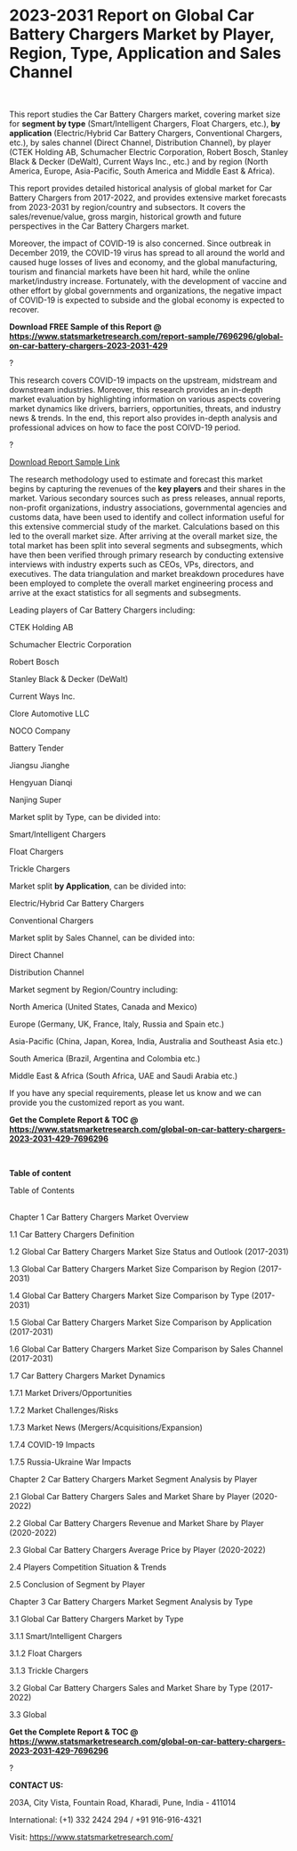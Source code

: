 <h1>2023-2031 Report on Global Car Battery Chargers Market by Player, Region, Type, Application and Sales Channel</h1><br/><p>This report studies the Car Battery Chargers market, covering market size for <strong>segment by type</strong> (Smart/Intelligent Chargers, Float Chargers, etc.), <strong>by application</strong> (Electric/Hybrid Car Battery Chargers, Conventional Chargers, etc.), by sales channel (Direct Channel, Distribution Channel), by player (CTEK Holding AB, Schumacher Electric Corporation, Robert Bosch, Stanley Black & Decker (DeWalt), Current Ways Inc., etc.) and by region (North America, Europe, Asia-Pacific, South America and Middle East & Africa).</p>
 
 
 
 <p>This report provides detailed historical analysis of global market for Car Battery Chargers from 2017-2022, and provides extensive market forecasts from 2023-2031 by region/country and subsectors. It covers the sales/revenue/value, gross margin, historical growth and future perspectives in the Car Battery Chargers market.</p>
 
 
 
 <p>Moreover, the impact of COVID-19 is also concerned. Since outbreak in December 2019, the COVID-19 virus has spread to all around the world and caused huge losses of lives and economy, and the global manufacturing, tourism and financial markets have been hit hard, while the online market/industry increase. Fortunately, with the development of vaccine and other effort by global governments and organizations, the negative impact of COVID-19 is expected to subside and the global economy is expected to recover.</p>
 
 
 
 <div><b>Download FREE Sample of this Report @ <a href="https://www.statsmarketresearch.com/download-free-sample/7696296/global-on-car-battery-chargers-2023-2031-429">https://www.statsmarketresearch.com/report-sample/7696296/global-on-car-battery-chargers-2023-2031-429</a></b></div>
 
 
 
 <p>? </p>
 
 
 
 <p>This research covers COVID-19 impacts on the upstream, midstream and downstream industries. Moreover, this research provides an in-depth market evaluation by highlighting information on various aspects covering market dynamics like drivers, barriers, opportunities, threats, and industry news & trends. In the end, this report also provides in-depth analysis and professional advices on how to face the post COIVD-19 period.</p>
 
 
 
 <p>? </p>
 
 
 
 <p><a href="https://www.statsmarketresearch.com/download-free-sample/7696296/global-on-car-battery-chargers-2023-2031-429">Download Report Sample Link</a></p>
 
 
 
 <p>The research methodology used to estimate and forecast this market begins by capturing the revenues of the <strong>key players</strong> and their shares in the market. Various secondary sources such as press releases, annual reports, non-profit organizations, industry associations, governmental agencies and customs data, have been used to identify and collect information useful for this extensive commercial study of the market. Calculations based on this led to the overall market size. After arriving at the overall market size, the total market has been split into several segments and subsegments, which have then been verified through primary research by conducting extensive interviews with industry experts such as CEOs, VPs, directors, and executives. The data triangulation and market breakdown procedures have been employed to complete the overall market engineering process and arrive at the exact statistics for all segments and subsegments.</p>
 
 
 
 <p>Leading players of Car Battery Chargers including:</p>
 
 
 
 <p>CTEK Holding AB</p>
 
 
 
 <p>Schumacher Electric Corporation</p>
 
 
 
 <p>Robert Bosch</p>
 
 
 
 <p>Stanley Black & Decker (DeWalt)</p>
 
 
 
 <p>Current Ways Inc.</p>
 
 
 
 <p>Clore Automotive LLC</p>
 
 
 
 <p>NOCO Company</p>
 
 
 
 <p>Battery Tender</p>
 
 
 
 <p>Jiangsu Jianghe</p>
 
 
 
 <p>Hengyuan Dianqi</p>
 
 
 
 <p>Nanjing Super</p>
 
 
 
 <p>Market split by Type, can be divided into:</p>
 
 
 
 <p>Smart/Intelligent Chargers</p>
 
 
 
 <p>Float Chargers</p>
 
 
 
 <p>Trickle Chargers</p>
 
 
 
 <p>Market split <strong>by Application</strong>, can be divided into:</p>
 
 
 
 <p>Electric/Hybrid Car Battery Chargers</p>
 
 
 
 <p>Conventional Chargers</p>
 
 
 
 <p>Market split by Sales Channel, can be divided into:</p>
 
 
 
 <p>Direct Channel</p>
 
 
 
 <p>Distribution Channel</p>
 
 
 
 <p>Market segment by Region/Country including:</p>
 
 
 
 <p>North America (United States, Canada and Mexico)</p>
 
 
 
 <p>Europe (Germany, UK, France, Italy, Russia and Spain etc.)</p>
 
 
 
 <p>Asia-Pacific (China, Japan, Korea, India, Australia and Southeast Asia etc.)</p>
 
 
 
 <p>South America (Brazil, Argentina and Colombia etc.)</p>
 
 
 
 <p>Middle East & Africa (South Africa, UAE and Saudi Arabia etc.)</p>
 
 
 
 <p>If you have any special requirements, please let us know and we can provide you the customized report as you want.</p>
 
 
 
 <div><b>Get the Complete Report & TOC @ <a href="https://www.statsmarketresearch.com/global-on-car-battery-chargers-2023-2031-429-7696296">https://www.statsmarketresearch.com/global-on-car-battery-chargers-2023-2031-429-7696296</a></b></div>
 
 
 
 <p><br />
 
 <b>Table of content</b></p>
 
 
 
 <p>Table of Contents<br />
 
 <br />
 
 Chapter 1 Car Battery Chargers Market Overview<br />
 
 1.1 Car Battery Chargers Definition<br />
 
 1.2 Global Car Battery Chargers Market Size Status and Outlook (2017-2031)<br />
 
 1.3 Global Car Battery Chargers Market Size Comparison by Region (2017-2031)<br />
 
 1.4 Global Car Battery Chargers Market Size Comparison by Type (2017-2031)<br />
 
 1.5 Global Car Battery Chargers Market Size Comparison by Application (2017-2031)<br />
 
 1.6 Global Car Battery Chargers Market Size Comparison by Sales Channel (2017-2031)<br />
 
 1.7 Car Battery Chargers Market Dynamics<br />
 
 1.7.1 Market Drivers/Opportunities<br />
 
 1.7.2 Market Challenges/Risks<br />
 
 1.7.3 Market News (Mergers/Acquisitions/Expansion)<br />
 
 1.7.4 COVID-19 Impacts<br />
 
 1.7.5 Russia-Ukraine War Impacts<br />
 
 Chapter 2 Car Battery Chargers Market Segment Analysis by Player<br />
 
 2.1 Global Car Battery Chargers Sales and Market Share by Player (2020-2022)<br />
 
 2.2 Global Car Battery Chargers Revenue and Market Share by Player (2020-2022)<br />
 
 2.3 Global Car Battery Chargers Average Price by Player (2020-2022)<br />
 
 2.4 Players Competition Situation & Trends<br />
 
 2.5 Conclusion of Segment by Player<br />
 
 Chapter 3 Car Battery Chargers Market Segment Analysis by Type<br />
 
 3.1 Global Car Battery Chargers Market by Type<br />
 
 3.1.1 Smart/Intelligent Chargers<br />
 
 3.1.2 Float Chargers<br />
 
 3.1.3 Trickle Chargers<br />
 
 3.2 Global Car Battery Chargers Sales and Market Share by Type (2017-2022)<br />
 
 3.3 Global</p>
 
 
 
 <div><b>Get the Complete Report & TOC @ <a href="https://www.statsmarketresearch.com/global-on-car-battery-chargers-2023-2031-429-7696296">https://www.statsmarketresearch.com/global-on-car-battery-chargers-2023-2031-429-7696296</a></b></div>
 
 
 
 <p>? </p>
 
 
 
 <p><b>CONTACT US:</b><br />
 
 203A, City Vista, Fountain Road, Kharadi, Pune, India - 411014<br />
 
 International: (+1) 332 2424 294 / +91 916-916-4321<br />
 
 Visit: <a href="https://www.statsmarketresearch.com/">https://www.statsmarketresearch.com/</a></p>